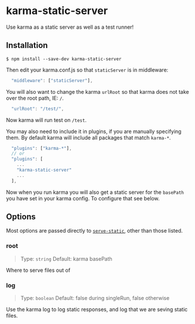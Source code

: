 # karma-static-server

Use karma as a static server as well as a test runner!

## Installation

```
$ npm install --save-dev karma-static-server
```

Then edit your karma.conf.js so that `staticServer` is in middleware:

```js
  "middleware": ["staticServer"],
```

You will also want to change the karma `urlRoot` so that karma does not take over the root path, IE: `/`.

```js
  "urlRoot": "/test/",
```

Now karma will run test on `/test`.

You may also need to include it in plugins, if you are manually specifying them. By default karma will include all packages that match
`karma-*`.

```js
  "plugins": ["karma-*"],
  // or
  "plugins": [
    ...
    "karma-static-server"
    ...
  ],
```

Now when you run karma you will also get a static server for the `basePath` you have set in your karma config. To configure that see below.

## Options
Most options are passed directly to [`serve-static`](https://www.npmjs.com/package/serve-static), other than those listed.

### root

> Type: `string`
> Default: karma basePath

Where to serve files out of

### log

> Type: `boolean`
> Default: false during singleRun, false otherwise

Use the karma log to log static responses, and log that we are seving static files.

